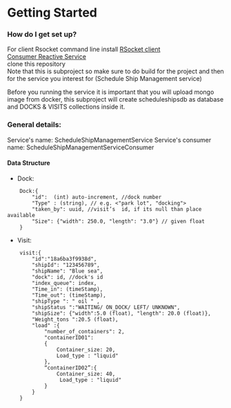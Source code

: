 # Getting Started

### How do I get set up?
For client Rsocket command line install [RSocket client](https://github.com/making/rsc/releases)    
[Consumer Reactive Service](../ScheduleShipManagementServiceConsumer/README.md)    
clone this repository  
Note that this is subproject so make sure to do build for the project and then for the service you interest for (Schedule Ship Management service)  
  
Before you running the service it is important that you will upload mongo image from docker, this subproject will create scheduleshipsdb as database and DOCKS & VISITS collections inside it.  
  
  
### General details:
Service's name: ScheduleShipManagementService
Service's consumer name: ScheduleShipManagementServiceConsumer
#### Data Structure
* Dock:
```
    Dock:{
        "id":  (int) auto-increment, //dock number
        "Type" : (string), // e.g. <"park lot", "docking">
        "taken_by": uuid, //visit’s  id, if its null than place available
        "Size": {"width": 250.0, "length": "3.0"} // given float
    }
```

* Visit:
```
    visit:{
        "id":"18a6ba3f9938d",
        "shipId": "123456789",
        "shipName": "Blue sea",
        "dock": id, //dock's id 
        "index_queue": index,
        "Time_in": (timeStamp),
        "Time_out": (timeStamp),
        "shipType ": " oil " ,
        "shipStatus ":"WAITING/ ON_DOCK/ LEFT/ UNKNOWN",
        "shipSize": {"width":5.0 (float), "length": 20.0 (float)},
        "Weight_tons ":20.5 (float),
        "load" :{
            "number_of_containers": 2,
            "containerID01":
            {
                Container_size: 20,
                Load_type : "liquid"
            },
            “containerID02”:{
                Container_size: 40,
                 Load_type : "liquid"
            }
        }
    }

```